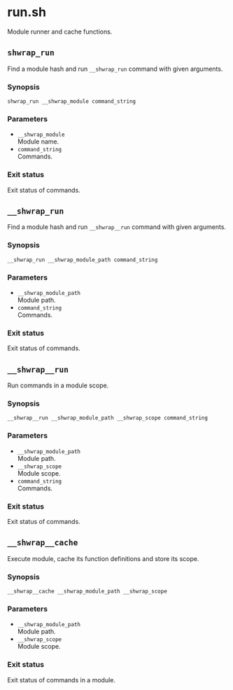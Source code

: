 # run.sh

Module runner and cache functions.

## `shwrap_run`

Find a module hash and run `__shwrap_run` command with given arguments.

### Synopsis

```shell
shwrap_run __shwrap_module command_string
```

### Parameters

- `__shwrap_module` \
  Module name.
- `command_string` \
  Commands.

### Exit status

Exit status of commands.

## `__shwrap_run`

Find a module hash and run `__shwrap__run` command with given arguments.

### Synopsis

```shell
__shwrap_run __shwrap_module_path command_string
```

### Parameters

- `__shwrap_module_path` \
  Module path.
- `command_string` \
  Commands.

### Exit status

Exit status of commands.

## `__shwrap__run`

Run commands in a module scope.

### Synopsis

```shell
__shwrap__run __shwrap_module_path __shwrap_scope command_string
```
### Parameters

- `__shwrap_module_path` \
  Module path.
- `__shwrap_scope` \
  Module scope.
- `command_string` \
  Commands.

### Exit status

Exit status of commands.

## `__shwrap__cache`

Execute module, cache its function definitions and store its scope.

### Synopsis

```shell
__shwrap__cache __shwrap_module_path __shwrap_scope
```
### Parameters

- `__shwrap_module_path` \
  Module path.
- `__shwrap_scope` \
  Module scope.

### Exit status

Exit status of commands in a module.


